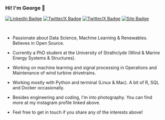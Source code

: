 ### Hi! I'm George :wave:

[![LinkedIn Badge](https://img.shields.io/badge/-George%20Kampolis-blue?style=flat-square&logo=Linkedin&logoColor=white&link=https://www.linkedin.com/in/gkampolis/)](https://www.linkedin.com/in/gkampolis)
[![Twitter/X Badge](https://img.shields.io/badge/-@gkampolis-000000?style=flat-square&labelColor=000000&logo=X&logoColor=white&link=https://twitter.com/gkampolis)](https://twitter.com/gkampolis)
[![Twitter/X Badge](https://img.shields.io/badge/-gkampolis-E4405F?style=flat-square&labelColor=E4405F&logo=Instagram&logoColor=white&link=https://www.instagram.com/gkampolis)](https://www.instagram.com/gkampolis)
[![Site Badge](https://img.shields.io/badge/-gkampolis.com-grey?style=flat-square&link=https://www.gkampolis.com/)](https://www.gkampolis.com)

<br />
<!--
<img align="right" alt="GIF" src="https://media.giphy.com/media/13HgwGsXF0aiGY/giphy.gif" />
-->

- Passionate about Data Science, Machine Learning & Renewables. Believes in Open Source.
- Currently a PhD student at the University of Strathclyde (Wind & Marine Energy Systems & Structures).
  
- Working on machine learning and signal processing in Operations and Maintenance of wind turbine drivetrains.
  
- Working mostly with Python and terminal (Linux & Mac). A bit of R, SQL and Docker occasionally. 
  
- Besides engineering and coding, I'm into photography. You can find more at my instagram profile linked above.
  
- Feel free to get in touch if you share any of the interests above!
